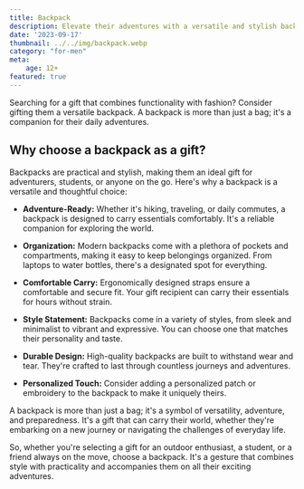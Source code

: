 ```yaml
---
title: Backpack
description: Elevate their adventures with a versatile and stylish backpack.
date: '2023-09-17'
thumbnail: ../../img/backpack.webp
category: "for-men"
meta:
    age: 12+
featured: true
---
```

Searching for a gift that combines functionality with fashion? Consider gifting them a versatile backpack. A backpack is more than just a bag; it's a companion for their daily adventures.

## Why choose a backpack as a gift?

Backpacks are practical and stylish, making them an ideal gift for adventurers, students, or anyone on the go. Here's why a backpack is a versatile and thoughtful choice:

- **Adventure-Ready:** Whether it's hiking, traveling, or daily commutes, a backpack is designed to carry essentials comfortably. It's a reliable companion for exploring the world.

- **Organization:** Modern backpacks come with a plethora of pockets and compartments, making it easy to keep belongings organized. From laptops to water bottles, there's a designated spot for everything.

- **Comfortable Carry:** Ergonomically designed straps ensure a comfortable and secure fit. Your gift recipient can carry their essentials for hours without strain.

- **Style Statement:** Backpacks come in a variety of styles, from sleek and minimalist to vibrant and expressive. You can choose one that matches their personality and taste.

- **Durable Design:** High-quality backpacks are built to withstand wear and tear. They're crafted to last through countless journeys and adventures.

- **Personalized Touch:** Consider adding a personalized patch or embroidery to the backpack to make it uniquely theirs.

A backpack is more than just a bag; it's a symbol of versatility, adventure, and preparedness. It's a gift that can carry their world, whether they're embarking on a new journey or navigating the challenges of everyday life.

So, whether you're selecting a gift for an outdoor enthusiast, a student, or a friend always on the move, choose a backpack. It's a gesture that combines style with practicality and accompanies them on all their exciting adventures.
